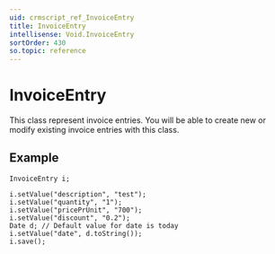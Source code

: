 ```yaml
---
uid: crmscript_ref_InvoiceEntry
title: InvoiceEntry
intellisense: Void.InvoiceEntry
sortOrder: 430
so.topic: reference
---
```


# InvoiceEntry

This class represent invoice entries. You will be able to create new or modify existing invoice entries with this class.

## Example

    InvoiceEntry i;
    
    i.setValue("description", "test");
    i.setValue("quantity", "1");
    i.setValue("pricePrUnit", "700");
    i.setValue("discount", "0.2");
    Date d; // Default value for date is today
    i.setValue("date", d.toString());
    i.save();
